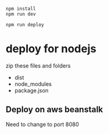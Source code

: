 ```
npm install
npm run dev
```

```
npm run deploy
```

# deploy for nodejs
zip these files and folders
- dist
- node_modules
- package.json

## Deploy on aws beanstalk
Need to change to port 8080